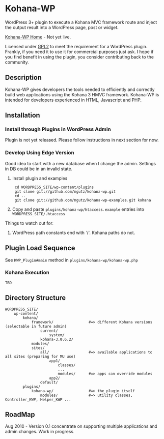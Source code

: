 # Kohana-WP

WordPress 3+ plugin to execute a Kohana MVC framework route and inject
the output result into a WordPress page, post or widget.

[Kohana-WP Home](http://kohana-wp.mgutz.com) - Not yet live.

Licensed under [GPL2](http://www.gnu.org/licenses/old-licenses/gpl-2.0.html) to meet the
requirement for a WordPress plugin. Frankly, if you need it to use it for commercial purposes just ask. 
I hope if you find benefit in using the plugin, you consider contributing back to the community.

## Description

Kohana-WP gives developers the tools needed to efficiently and correctly build 
web applications using the Kohana 3 HMVC framework. Kohana-WP is intended for developers 
experienced in HTML, Javascript and PHP.

## Installation

### Install through Plugins in WordPress Admin

Plugin is not yet released. Please follow instructions in next section for now.

### Develop Using Edge Version

Good idea to start with a new database when I change the admin. Settings in DB could be in an invalid state.

1. Install plugin and examples

        cd WORDPRESS_SITE/wp-content/plugins
        git clone git://github.com/mgutz/kohana-wp.git
        cd ..
        git clone git://github.com/mgutz/kohana-wp-examples.git kohana

2. Copy and paste `plugins/kohana-wp/htaccess.example` entries into `WORDPRESS_SITE/.htaccess`

Things to watch out for:

1. WordPress path constants end with '/'. Kohana paths do not.

## Plugin Load Sequence

See `KWP_Plugin#main` method in `plugins/kohana-wp/kohana-wp.php`

### Kohana Execution
    TBD

## Directory Structure

    WORDPRESS_SITE/
        wp-content/
            kohana/
                framework/                #=> different Kohana versions (selectable in future admin)
                    current/
                        system/
                    kohana-3.0.6.2/
                modules/
                sites/                    
                    all/                  #=> available applications to all sites (preparing for MU use)
                        app1/
                            classes/
                            ...
                            modules/      #=> apps can override modules
                        app2/
                    default/
            plugins/
                kohana-wp/                #=> the plugin itself
                    modules/              #=> utility classes, Controller_KWP, Helper_KWP ...
                
## RoadMap

Aug 2010 - Version 0.1 concentrate on supporting multiple applications and admin changes. Work in progress.
